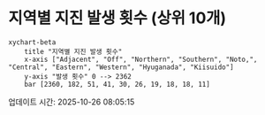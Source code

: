 # 지역별 지진 발생 횟수 (상위 10개)

```mermaid
xychart-beta
    title "지역별 지진 발생 횟수"
    x-axis ["Adjacent", "Off", "Northern", "Southern", "Noto,", "Central", "Eastern", "Western", "Hyuganada", "Kiisuido"]
    y-axis "발생 횟수" 0 --> 2362
    bar [2360, 182, 51, 41, 30, 26, 19, 18, 18, 11]
```

업데이트 시간: 2025-10-26 08:05:15
